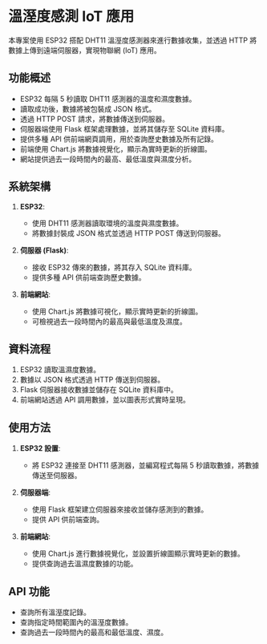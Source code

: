 # 溫溼度感測 IoT 應用

本專案使用 ESP32 搭配 DHT11 溫溼度感測器來進行數據收集，並透過 HTTP 將數據上傳到遠端伺服器，實現物聯網 (IoT) 應用。

## 功能概述

- ESP32 每隔 5 秒讀取 DHT11 感測器的溫度和濕度數據。
- 讀取成功後，數據將被包裝成 JSON 格式。
- 透過 HTTP POST 請求，將數據傳送到伺服器。
- 伺服器端使用 Flask 框架處理數據，並將其儲存至 SQLite 資料庫。
- 提供多種 API 供前端網頁調用，用於查詢歷史數據及所有記錄。
- 前端使用 Chart.js 將數據視覺化，顯示為實時更新的折線圖。
- 網站提供過去一段時間內的最高、最低溫度與濕度分析。

## 系統架構

1. **ESP32**: 
   - 使用 DHT11 感測器讀取環境的溫度與濕度數據。
   - 將數據封裝成 JSON 格式並透過 HTTP POST 傳送到伺服器。

2. **伺服器 (Flask)**:
   - 接收 ESP32 傳來的數據，將其存入 SQLite 資料庫。
   - 提供多種 API 供前端查詢歷史數據。

3. **前端網站**:
   - 使用 Chart.js 將數據可視化，顯示實時更新的折線圖。
   - 可檢視過去一段時間內的最高與最低溫度及濕度。

## 資料流程

1. ESP32 讀取溫濕度數據。
2. 數據以 JSON 格式透過 HTTP 傳送到伺服器。
3. Flask 伺服器接收數據並儲存在 SQLite 資料庫中。
4. 前端網站透過 API 調用數據，並以圖表形式實時呈現。


## 使用方法

1. **ESP32 設置**:
   - 將 ESP32 連接至 DHT11 感測器，並編寫程式每隔 5 秒讀取數據，將數據傳送至伺服器。

2. **伺服器端**:
   - 使用 Flask 框架建立伺服器來接收並儲存感測到的數據。
   - 提供 API 供前端查詢。

3. **前端網站**:
   - 使用 Chart.js 進行數據視覺化，並設置折線圖顯示實時更新的數據。
   - 提供查詢過去溫濕度數據的功能。

## API 功能

- 查詢所有溫溼度記錄。
- 查詢指定時間範圍內的溫溼度數據。
- 查詢過去一段時間內的最高和最低溫度、濕度。

